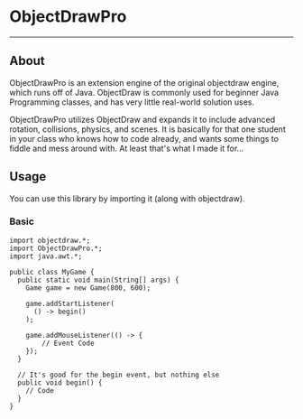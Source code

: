 # ObjectDrawPro
---

## About
ObjectDrawPro is an extension engine of the original objectdraw engine, which runs off of Java. ObjectDraw is commonly used for beginner Java Programming classes, and has very little real-world solution uses.

ObjectDrawPro utilizes ObjectDraw and expands it to include advanced rotation, collisions, physics, and scenes. It is basically for that one student in your class who knows how to code already, and wants some things to fiddle and mess around with. At least that's what I made it for...

## Usage
You can use this library by importing it (along with objectdraw).

### Basic
```
import objectdraw.*;
import ObjectDrawPro.*;
import java.awt.*;

public class MyGame {
  public static void main(String[] args) {
    Game game = new Game(800, 600);
    
    game.addStartListener(
      () -> begin()
    );
    
    game.addMouseListener(() -> {
        // Event Code
    });
  }
  
  // It's good for the begin event, but nothing else
  public void begin() {
    // Code
  }
}
```
